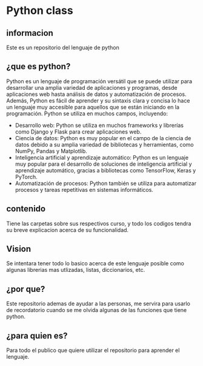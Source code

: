 # Python class
## informacion
Este es un repositorio del lenguaje de python
## ¿que es python?
Python es un lenguaje de programación versátil que se puede utilizar para desarrollar una amplia variedad de aplicaciones y programas, desde aplicaciones web hasta análisis de datos y automatización de procesos. Además, Python es fácil de aprender y su sintaxis clara y concisa lo hace un lenguaje muy accesible para aquellos que se están iniciando en la programación.
Python se utiliza en muchos campos, incluyendo:
- Desarrollo web: Python se utiliza en muchos frameworks y librerías como Django y Flask para crear aplicaciones web.
- Ciencia de datos: Python es muy popular en el campo de la ciencia de datos debido a su amplia variedad de bibliotecas y herramientas, como NumPy, Pandas y Matplotlib.
- Inteligencia artificial y aprendizaje automático: Python es un lenguaje muy popular para el desarrollo de soluciones de inteligencia artificial y aprendizaje automático, gracias a bibliotecas como TensorFlow, Keras y PyTorch.
- Automatización de procesos: Python también se utiliza para automatizar procesos y tareas repetitivas en sistemas informáticos.
## contenido
Tiene las carpetas sobre sus respectivos curso, y todo los codigos tendra su breve explicacion acerca de su funcionalidad.
## Vision
Se intentara tener todo lo basico acerca de este lenguaje posible como algunas librerias mas utlizadas, listas, diccionarios, etc.
## ¿por que?
Este repositorio ademas de ayudar a las personas, me servira para usarlo de recordatorio cuando se me olvida algunas de las funciones que tiene python.
## ¿para quien es?
Para todo el publico que quiere utilizar el repositorio para aprender el lenguaje.
